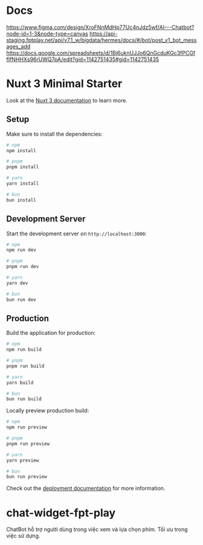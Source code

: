 # Docs

https://www.figma.com/design/XroFNnMdHp77Uc4nJdz5wf/AI---Chatbot?node-id=1-3&node-type=canvas
https://api-staging.fptplay.net/api/v7.1_w/bigdata/hermes/docs/#/bot/post_v1_bot_messages_add
https://docs.google.com/spreadsheets/d/1Bj6uknUJJo6QnGcduKGc3fPCGffIfNHHXs96rUWQ7pA/edit?gid=1142751435#gid=1142751435

# Nuxt 3 Minimal Starter

Look at the [Nuxt 3 documentation](https://nuxt.com/docs/getting-started/introduction) to learn more.

## Setup

Make sure to install the dependencies:

```bash
# npm
npm install

# pnpm
pnpm install

# yarn
yarn install

# bun
bun install
```

## Development Server

Start the development server on `http://localhost:3000`:

```bash
# npm
npm run dev

# pnpm
pnpm run dev

# yarn
yarn dev

# bun
bun run dev
```

## Production

Build the application for production:

```bash
# npm
npm run build

# pnpm
pnpm run build

# yarn
yarn build

# bun
bun run build
```

Locally preview production build:

```bash
# npm
npm run preview

# pnpm
pnpm run preview

# yarn
yarn preview

# bun
bun run preview
```

Check out the [deployment documentation](https://nuxt.com/docs/getting-started/deployment) for more information.

# chat-widget-fpt-play

ChatBot hỗ trợ người dùng trong việc xem và lựa chọn phim. Tối ưu trong việc sử dựng.
